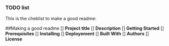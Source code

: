 ### TODO list
This is the cheklist to make a good readme:

##Making a good readme
[] **Project title**
[] **Description**
[] **Getting Started**     [] **Prerequisites**
[] **Installing**
[] **Deployement**
[] **Built With**
[] **Authors**
[] **License**


